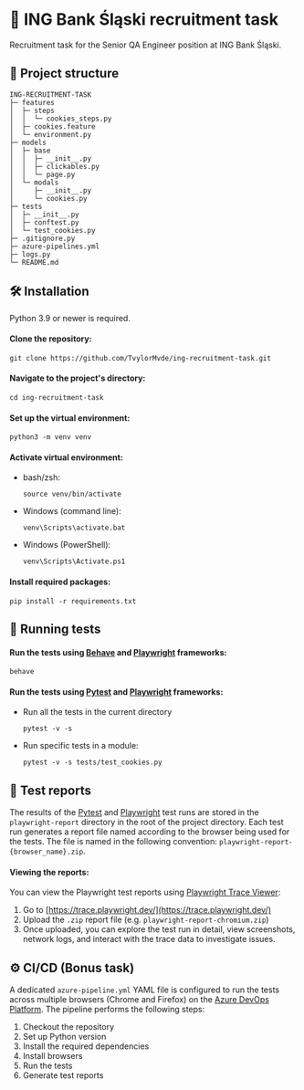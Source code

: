 # 🦁 ING Bank Śląski recruitment task
Recruitment task for the Senior QA Engineer position at ING Bank Śląski.

## 📂 Project structure
```
ING-RECRUITMENT-TASK
├─ features
│  ├─ steps
│  │  └─ cookies_steps.py
│  ├─ cookies.feature
│  └─ environment.py
├─ models
│  ├─ base
│  │  ├─ __init__.py
│  │  ├─ clickables.py
│  │  └─ page.py
│  └─ modals
│     ├─ __init__.py
│     └─ cookies.py
├─ tests
│  ├─ __init__.py
│  ├─ conftest.py
│  └─ test_cookies.py
├─ .gitignore.py
├─ azure-pipelines.yml
├─ logs.py
└─ README.md
```

## 🛠 Installation
Python 3.9 or newer is required.
#### Clone the repository:
```
git clone https://github.com/TvylorMvde/ing-recruitment-task.git
```
#### Navigate to the project's directory:
```
cd ing-recruitment-task
```
#### Set up the virtual environment:
```
python3 -m venv venv
```
#### Activate virtual environment:
* bash/zsh:
    ```
    source venv/bin/activate
    ```
* Windows (command line):
    ```
    venv\Scripts\activate.bat
    ```
* Windows (PowerShell):
    ```
    venv\Scripts\Activate.ps1
    ```
#### Install required packages:
```
pip install -r requirements.txt
```

## 🚀 Running tests
#### Run the tests using [Behave](https://behave.readthedocs.io/en/latest/) and [Playwright](https://playwright.dev/python/docs/intro) frameworks:
```
behave
```
#### Run the tests using [Pytest](https://docs.pytest.org/en/stable/getting-started.html) and [Playwright](https://playwright.dev/python/docs/intro) frameworks:
* Run all the tests in the current directory
    ```
    pytest -v -s
    ```
* Run specific tests in a module:
    ```
    pytest -v -s tests/test_cookies.py
    ```

## 📝 Test reports
The results of the [Pytest](https://docs.pytest.org/en/stable/getting-started.html) and [Playwright](https://playwright.dev/python/docs/intro) test runs are stored in the `playwright-report` directory in the root of the project directory. Each test run generates a report file named according to the browser being used for the tests. The file is named in the following convention: `playwright-report-{browser_name}.zip`.
#### Viewing the reports:
You can view the Playwright test reports using [Playwright Trace Viewer](https://trace.playwright.dev/):

1. Go to [https://trace.playwright.dev/](https://trace.playwright.dev/)
2. Upload the `.zip` report file (e.g. `playwright-report-chromium.zip`)
3. Once uploaded, you can explore the test run in detail, view screenshots, network logs, and interact with the trace data to investigate issues.

## ⚙️ CI/CD (Bonus task)
A dedicated `azure-pipeline.yml` YAML file is configured to run the tests across multiple browsers (Chrome and Firefox) on the [Azure DevOps Platform](https://azure.microsoft.com/pl-pl/products/devops). The pipeline performs the following steps:
1. Checkout the repository
2. Set up Python version
3. Install the required dependencies
4. Install browsers
5. Run the tests
6. Generate test reports